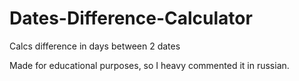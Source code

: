 # Dates-Difference-Calculator
Calcs difference in days between 2 dates

Made for educational purposes, so I heavy commented it in russian.
